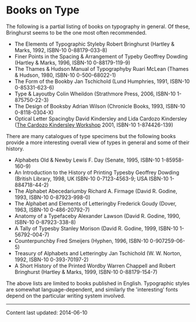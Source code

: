 # Books on Type

The following is a partial listing of books on typography in general.
Of these, Bringhurst seems to be the one most often recommended.

- The Elements of Typographic Styleby Robert Bringhurst
  (Hartley & Marks, 1992, ISBN-10 0-88179-033-8)
- Finer Points in the Spacing & Arrangement of Typeby Geoffrey Dowding
  (Hartley & Marks, 1996, ISBN-10 0-88179-119-9)
- The Thames & Hudson Manual of Typographyby Ruari McLean
  (Thames & Hudson, 1980, ISBN-10 0-500-68022-1)
- The Form of the Bookby Jan Tschichold
  (Lund Humphries, 1991, ISBN-10 0-85331-623-6)
- Type & Layoutby Colin Wheildon
  (Strathmore Press, 2006, ISBN-10 1-875750-22-3)
- The Design of Booksby Adrian Wilson
  (Chronicle Books, 1993, ISBN-10 0-8118-0304-X)
- Optical Letter Spacingby David Kindersley and Lida Cardozo Kindersley 
  ([The Cardozo Kindersley Workshop](http://www.kindersleyworkshop.co.uk/)
  2001, ISBN-10 1-874426-139)

There are many catalogues of type specimens but the following books provide
a more interesting overall view of types in general and some of their history.

- Alphabets Old & Newby Lewis F.&nbsp;Day
  (Senate, 1995, ISBN-10 1-85958-160-9)
- An Introduction to the History of Printing Typesby Geoffrey Dowding
  (British Library, 1998, UK ISBN-10 0-7123-4563-9; USA ISBN-10 1-884718-44-2)
- The Alphabet Abecedariumby Richard A.&nbsp;Firmage
  (David R.&nbsp;Godine, 1993, ISBN-10 0-87923-998-0)
- The Alphabet and Elements of Letteringby Frederick Goudy
  (Dover, 1963, ISBN-10 0-486-20792-7)
- Anatomy of a Typefaceby Alexander Lawson
  (David R.&nbsp;Godine, 1990, ISBN-10 0-87923-338-8)
- A Tally of Typesby Stanley Morison
  (David R.&nbsp;Godine, 1999, ISBN-10 1-56792-004-7)
- Counterpunchby Fred Smeijers
  (Hyphen, 1996, ISBN-10 0-907259-06-5)
- Treasury of Alphabets and Letteringby Jan Tschichold
  (W.&nbsp;W.&nbsp;Norton, 1992, ISBN-10 0-393-70197-2)
- A Short History of the Printed Wordby Warren Chappell and
  Robert Bringhurst (Hartley & Marks, 1999, ISBN-10 0-88179-154-7)

The above lists are limited to books published in English. Typographic 
styles are somewhat language-dependent, and similarly the 'interesting' fonts
depend on the particular writing system involved.



----
Content last updated: 2014-06-10
